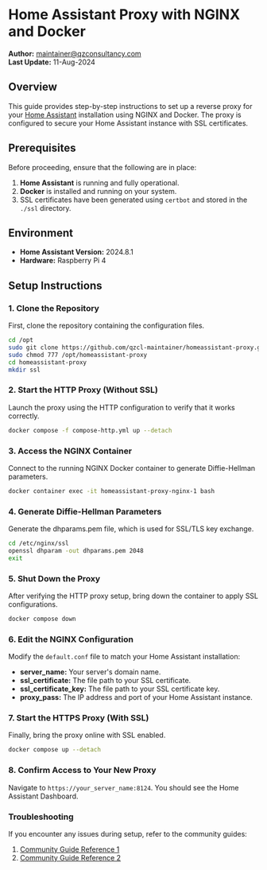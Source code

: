 # Home Assistant Proxy with NGINX and Docker

**Author:** maintainer@qzconsultancy.com  
**Last Update:** 11-Aug-2024

## Overview
This guide provides step-by-step instructions to set up a reverse proxy for your [Home Assistant](https://www.home-assistant.io) installation using NGINX and Docker. The proxy is configured to secure your Home Assistant instance with SSL certificates.

## Prerequisites
Before proceeding, ensure that the following are in place:
1. **Home Assistant** is running and fully operational.
2. **Docker** is installed and running on your system.
3. SSL certificates have been generated using `certbot` and stored in the `./ssl` directory.

## Environment
- **Home Assistant Version:** 2024.8.1
- **Hardware:** Raspberry Pi 4

## Setup Instructions

### 1. Clone the Repository
First, clone the repository containing the configuration files.
```bash
cd /opt
sudo git clone https://github.com/qzcl-maintainer/homeassistant-proxy.git
sudo chmod 777 /opt/homeassistant-proxy
cd homeassistant-proxy
mkdir ssl
```

### 2. Start the HTTP Proxy (Without SSL)
Launch the proxy using the HTTP configuration to verify that it works correctly.

```bash
docker compose -f compose-http.yml up --detach
```

### 3. Access the NGINX Container
Connect to the running NGINX Docker container to generate Diffie-Hellman parameters.

```bash
docker container exec -it homeassistant-proxy-nginx-1 bash
```

### 4. Generate Diffie-Hellman Parameters
Generate the dhparams.pem file, which is used for SSL/TLS key exchange.

```bash
cd /etc/nginx/ssl
openssl dhparam -out dhparams.pem 2048
exit
```

### 5. Shut Down the Proxy
After verifying the HTTP proxy setup, bring down the container to apply SSL configurations.

```bash
docker compose down
```

### 6. Edit the NGINX Configuration
Modify the `default.conf` file to match your Home Assistant installation:

- **server_name:** Your server's domain name.
- **ssl_certificate:** The file path to your SSL certificate.
- **ssl_certificate_key:** The file path to your SSL certificate key.
- **proxy_pass:** The IP address and port of your Home Assistant instance.

### 7. Start the HTTPS Proxy (With SSL)
Finally, bring the proxy online with SSL enabled.

```bash
docker compose up --detach
```

### 8. Confirm Access to Your New Proxy
Navigate to `https://your_server_name:8124`. You should see the Home Assistant Dashboard.



### Troubleshooting
If you encounter any issues during setup, refer to the community guides:
1. [Community Guide Reference 1](https://community.home-assistant.io/t/reverse-proxy-using-nginx/196954)
2. [Community Guide Reference 2](https://community.home-assistant.io/t/home-assistant-with-nginx-reverse-proxy/628138/3)
